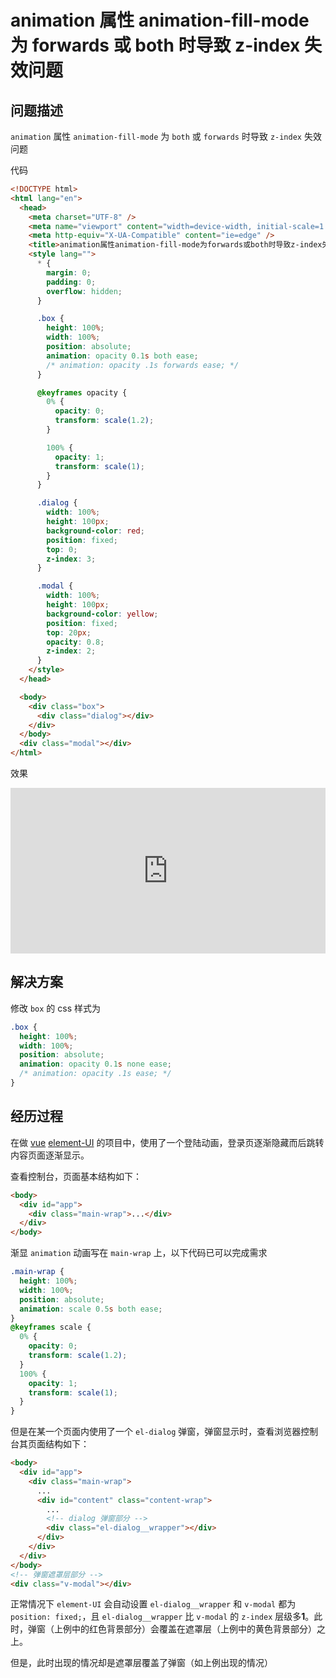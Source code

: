# animation 属性 animation-fill-mode 为 forwards 或 both 时导致 z-index 失效问题

## 问题描述

`animation` 属性 `animation-fill-mode` 为 `both` 或 `forwards` 时导致 `z-index` 失效问题

代码

```html
<!DOCTYPE html>
<html lang="en">
  <head>
    <meta charset="UTF-8" />
    <meta name="viewport" content="width=device-width, initial-scale=1.0" />
    <meta http-equiv="X-UA-Compatible" content="ie=edge" />
    <title>animation属性animation-fill-mode为forwards或both时导致z-index失效问题</title>
    <style lang="">
      * {
        margin: 0;
        padding: 0;
        overflow: hidden;
      }

      .box {
        height: 100%;
        width: 100%;
        position: absolute;
        animation: opacity 0.1s both ease;
        /* animation: opacity .1s forwards ease; */
      }

      @keyframes opacity {
        0% {
          opacity: 0;
          transform: scale(1.2);
        }

        100% {
          opacity: 1;
          transform: scale(1);
        }
      }

      .dialog {
        width: 100%;
        height: 100px;
        background-color: red;
        position: fixed;
        top: 0;
        z-index: 3;
      }

      .modal {
        width: 100%;
        height: 100px;
        background-color: yellow;
        position: fixed;
        top: 20px;
        opacity: 0.8;
        z-index: 2;
      }
    </style>
  </head>

  <body>
    <div class="box">
      <div class="dialog"></div>
    </div>
  </body>
  <div class="modal"></div>
</html>
```

效果

<iframe height="265" style="width: 100%;" scrolling="no" title="animation属性animation-fill-mode为forwards或both时导致z-index失效问题" src="https://codepen.io/yhb-flydream/embed/BaoQBjd?height=265&theme-id=light&default-tab=css,result" frameborder="no" allowtransparency="true" allowfullscreen="true" loading="lazy">
  See the Pen <a href='https://codepen.io/yhb-flydream/pen/BaoQBjd'>animation属性animation-fill-mode为forwards或both时导致z-index失效问题</a> by Elan Bin
  (<a href='https://codepen.io/yhb-flydream'>@yhb-flydream</a>) on <a href='https://codepen.io'>CodePen</a>.
</iframe>

## 解决方案

修改 `box` 的 css 样式为

```css
.box {
  height: 100%;
  width: 100%;
  position: absolute;
  animation: opacity 0.1s none ease;
  /* animation: opacity .1s ease; */
}
```

## 经历过程

在做 [vue](https://cn.vuejs.org/) [element-UI](https://element.eleme.cn/#/zh-CN) 的项目中，使用了一个登陆动画，登录页逐渐隐藏而后跳转内容页面逐渐显示。

查看控制台，页面基本结构如下：

```html
<body>
  <div id="app">
    <div class="main-wrap">...</div>
  </div>
</body>
```

渐显 `animation` 动画写在 `main-wrap` 上，以下代码已可以完成需求

```css
.main-wrap {
  height: 100%;
  width: 100%;
  position: absolute;
  animation: scale 0.5s both ease;
}
@keyframes scale {
  0% {
    opacity: 0;
    transform: scale(1.2);
  }
  100% {
    opacity: 1;
    transform: scale(1);
  }
}
```

但是在某一个页面内使用了一个 `el-dialog` 弹窗，弹窗显示时，查看浏览器控制台其页面结构如下：

```html
<body>
  <div id="app">
    <div class="main-wrap">
      ...
      <div id="content" class="content-wrap">
        ...
        <!-- dialog 弹窗部分 -->
        <div class="el-dialog__wrapper"></div>
      </div>
    </div>
  </div>
</body>
<!-- 弹窗遮罩层部分 -->
<div class="v-modal"></div>
```

正常情况下 `element-UI` 会自动设置 `el-dialog__wrapper` 和 `v-modal` 都为 `position: fixed;`，且 `el-dialog__wrapper` 比 `v-modal` 的 `z-index` 层级多**1**。此时，弹窗（上例中的红色背景部分）会覆盖在遮罩层（上例中的黄色背景部分）之上。

但是，此时出现的情况却是遮罩层覆盖了弹窗（如上例出现的情况）
